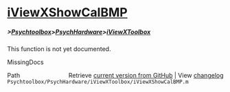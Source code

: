 # [iViewXShowCalBMP](iViewXShowCalBMP)
##### >[Psychtoolbox](Psychtoolbox)>[PsychHardware](PsychHardware)>[iViewXToolbox](iViewXToolbox)

This function is not yet documented.


 MissingDocs



<div class="code_header" style="text-align:right;">
  <span style="float:left;">Path&nbsp;&nbsp;</span> <span class="counter">Retrieve <a href=
  "https://raw.github.com/Psychtoolbox-3/Psychtoolbox-3/beta/Psychtoolbox/PsychHardware/iViewXToolbox/iViewXShowCalBMP.m">current version from GitHub</a> | View <a href=
  "https://github.com/Psychtoolbox-3/Psychtoolbox-3/commits/beta/Psychtoolbox/PsychHardware/iViewXToolbox/iViewXShowCalBMP.m">changelog</a></span>
</div>
<div class="code">
  <code>Psychtoolbox/PsychHardware/iViewXToolbox/iViewXShowCalBMP.m</code>
</div>

